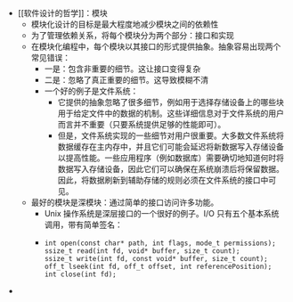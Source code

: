 - [[软件设计的哲学]]：模块
	- 模块化设计的目标是最大程度地减少模块之间的依赖性
	- 为了管理依赖关系，将每个模块分为两个部分：接口和实现
	- 在模块化编程中，每个模块以其接口的形式提供抽象。抽象容易出现两个常见错误：
		- 一是：包含非重要的细节。这让接口变得复杂
		- 二是：忽略了真正重要的细节。这导致模糊不清
		- 一个好的例子是文件系统：
			- 它提供的抽象忽略了很多细节，例如用于选择存储设备上的哪些块用于给定文件中的数据的机制。这些详细信息对于文件系统的用户而言并不重要（只要系统提供足够的性能即可）。
			- 但是，文件系统实现的一些细节对用户很重要。大多数文件系统将数据缓存在主内存中，并且它们可能会延迟将新数据写入存储设备以提高性能。一些应用程序（例如数据库）需要确切地知道何时将数据写入存储设备，因此它们可以确保在系统崩溃后将保留数据。因此，将数据刷新到辅助存储的规则必须在文件系统的接口中可见。
	- 最好的模块是深模块：通过简单的接口访问许多功能。
		- Unix 操作系统是深层接口的一个很好的例子。I/O 只有五个基本系统调用，带有简单签名：
		- ```
		  int open(const char* path, int flags, mode_t permissions);
		  ssize_t read(int fd, void* buffer, size_t count);
		  ssize_t write(int fd, const void* buffer, size_t count);
		  off_t lseek(int fd, off_t offset, int referencePosition);
		  int close(int fd);
		  ```
-